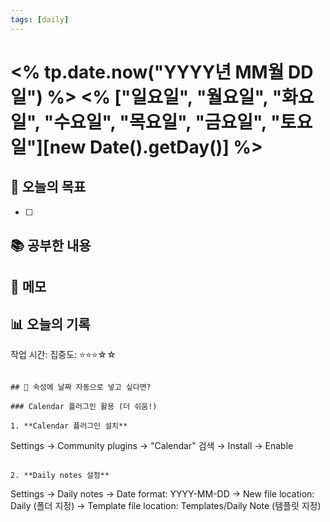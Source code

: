 ```yaml
---
tags: [daily]
---
```


# <% tp.date.now("YYYY년 MM월 DD일") %> <% ["일요일", "월요일", "화요일", "수요일", "목요일", "금요일", "토요일"][new Date().getDay()] %>

## 🎯 오늘의 목표
- [ ] 

## 📚 공부한 내용


## 💭 메모


## 📊 오늘의 기록
작업 시간: 
집중도: ⭐⭐⭐☆☆
```

## 📝 속성에 날짜 자동으로 넣고 싶다면?

### Calendar 플러그인 활용 (더 쉬움!)

1. **Calendar 플러그인 설치**
```
Settings → Community plugins
→ "Calendar" 검색 → Install → Enable
```

2. **Daily notes 설정**
```
Settings → Daily notes
→ Date format: YYYY-MM-DD
→ New file location: Daily (폴더 지정)
→ Template file location: Templates/Daily Note (템플릿 지정)